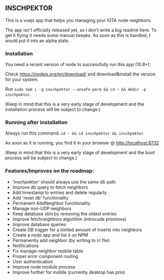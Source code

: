 ## INSCHPEKTOR

This is a vuejs app that helps you managing your IOTA node neighbors.

The app isn't officially released yet, so I don't write a big readme here. To get it flying it needs some manual tweaks.
As soon as this is handled, I would put it into an alpha state.

### Installation

You need a recent version of node to successfully run this app (10.8+):

Check https://nodejs.org/en/download/ and download&install the version for your system.

Run `sudo npm i -g inschpektor --unsafe-perm && cd ~ && mkdir -p inschpektor`.

(Keep in mind that this is a very early stage of development and the installation process will be subject to change.)

### Running after installation

Always run this command: `cd ~ && cd inschpektor && inschpektor`.

As soon as it is running, you find it in your browser @ <http://localhost:8732>

(Keep in mind that this is a very early stage of development and the boot process will be subject to change.)

### Features/Improves on the roadmap:

- 'inschpektor' should always use the same db path
- Improve db query to fetch neighbors
- Add timestamp to entries and delete regularly
- Add 'reset db' functionality
- Permanent AddNeighbor functionality
- Manage non-UDP neighbors
- Keep database slim by removing the oldest entries
- Improve fetchneighbors algorithm (introcude promises)
- Improve database queries
- Create DB trigger for a limited amount of inserts into neighbors
- Create a node app and list it on NPM
- Permanently add neighbor (by writing to iri file)
- Notifications
- Fix manage-neighbor mobile table
- Proper error component routing
- User authentication
- Improve node module process
- Improve further for mobile (currently desktop has prio)
